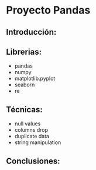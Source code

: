 # Proyecto Pandas

## Introducción:




## Librerias:

- pandas
- numpy
- matplotlib.pyplot
- seaborn
- re

## Técnicas:

- null values
- columns drop
- duplicate data
- string manipulation

## Conclusiones:
 
